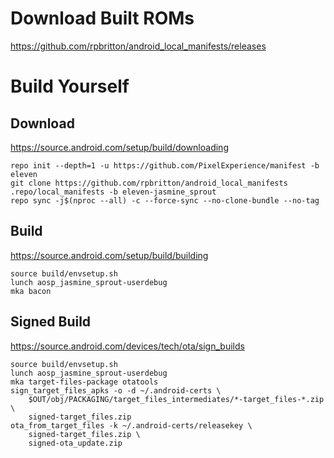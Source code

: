 # Download Built ROMs
https://github.com/rpbritton/android_local_manifests/releases

# Build Yourself
## Download
https://source.android.com/setup/build/downloading
```
repo init --depth=1 -u https://github.com/PixelExperience/manifest -b eleven
git clone https://github.com/rpbritton/android_local_manifests .repo/local_manifests -b eleven-jasmine_sprout
repo sync -j$(nproc --all) -c --force-sync --no-clone-bundle --no-tag
```

## Build
https://source.android.com/setup/build/building
```
source build/envsetup.sh
lunch aosp_jasmine_sprout-userdebug
mka bacon
```

## Signed Build
https://source.android.com/devices/tech/ota/sign_builds
```
source build/envsetup.sh
lunch aosp_jasmine_sprout-userdebug
mka target-files-package otatools
sign_target_files_apks -o -d ~/.android-certs \
    $OUT/obj/PACKAGING/target_files_intermediates/*-target_files-*.zip \
    signed-target_files.zip
ota_from_target_files -k ~/.android-certs/releasekey \
    signed-target_files.zip \
    signed-ota_update.zip
```
